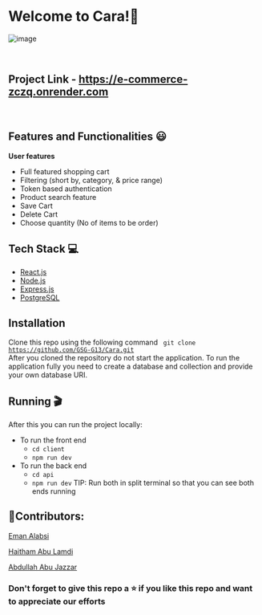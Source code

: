 # Welcome to Cara!🤩
![image](https://github.com/GSG-G13/E-commerce-Team-6/assets/90457093/3f4fbde9-c0a9-4a24-bebd-8ae70210e90f)

<br/>

## Project Link - **https://e-commerce-zczq.onrender.com**

<br/>

## Features and Functionalities 😃

**User features**

- Full featured shopping cart
- Filtering (short by, category, & price range)
- Token based authentication
- Product search feature
- Save Cart
- Delete Cart
- Choose quantity (No of items to be order)

## Tech Stack 💻

- [React.js](https://reactjs.org/)
- [Node.js](https://nodejs.org/en/)
- [Express.js](https://expressjs.com/)
- [PostgreSQL](https://www.postgresql.org/)

## Installation
Clone this repo using the following command
<code> git clone https://github.com/GSG-G13/Cara.git </code>
After you cloned the repository do not start the application. To run the application fully you need to create a database and collection and provide your own database URI.


## Running 🎬

After this you can run the project locally:

- To run the front end
  - <code>cd client</code>
  - <code>npm run dev</code>
- To run the back end
  - <code>cd api</code>
  - <code>npm run dev</code>
    TIP: Run both in split terminal so that you can see both ends running
    
 ## 🤝Contributors:

[Eman Alabsi](https://github.com/Emanalabsi)

[Haitham Abu Lamdi](https://github.com/haitham-akram)

[Abdullah Abu Jazzar](https://github.com/AbdallahAbujazar)

### Don't forget to give this repo a ⭐ if you like this repo and want to appreciate our efforts
